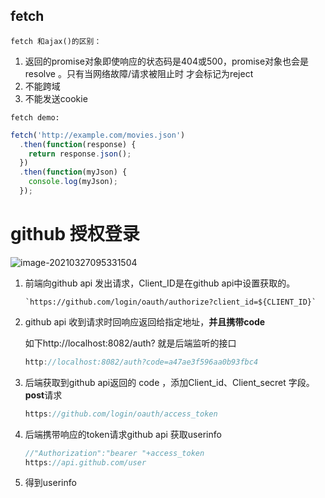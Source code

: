 ## fetch

`fetch 和ajax()的区别：`

1. 返回的promise对象即使响应的状态码是404或500，promise对象也会是resolve 。只有当网络故障/请求被阻止时 才会标记为reject
2. 不能跨域
3. 不能发送cookie

`fetch demo:`

```js
fetch('http://example.com/movies.json')
  .then(function(response) {
    return response.json();
  })
  .then(function(myJson) {
    console.log(myJson);
  });
```





# github 授权登录

![image-20210327095331504](https://tva1.sinaimg.cn/large/008eGmZEgy1goy87922ocj30ue0u0gn4.jpg)

1. 前端向github api 发出请求，Client_ID是在github api中设置获取的。

   ```
   `https://github.com/login/oauth/authorize?client_id=${CLIENT_ID}`
   ```

2. github api 收到请求时回响应返回给指定地址，**并且携带code**

   如下http://localhost:8082/auth? 就是后端监听的接口

   ```js
   http://localhost:8082/auth?code=a47ae3f596aa0b93fbc4
   ```

3. 后端获取到github api返回的 code ，添加Client_id、Client_secret 字段。**post**请求

   ```js
   https://github.com/login/oauth/access_token
   ```

4. 后端携带响应的token请求github api 获取userinfo

   ```js
   //"Authorization":"bearer "+access_token
   https://api.github.com/user
   ```

5. 得到userinfo







